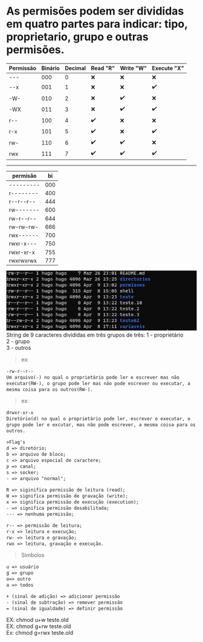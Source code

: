 <h1>As permisões podem ser divididas em quatro partes para indicar: tipo, proprietario, grupo e outras permisões.</h1>

| Permissão | Binário | Decimal | Read "R" | Write "W" | Execute "X" 
|--- |--- |--- |--- |--- |--- 
| --- | 000 | 0 | ❌ | ❌ | ❌ |
| --x | 001 | 1 | ❌ | ❌ | ✔️ |
| -W- | 010 | 2 | ❌ | ✔️ | ❌ |
| -WX | 011 | 3 | ❌ | ✔️ | ✔️ | 
| r-- | 100 | 4 | ✔️ | ❌ | ❌ |
| r-x | 101 | 5 | ✔️ | ❌ | ✔️ | 
| rw- | 110 | 6 | ✔️ | ✔️ | ❌ |
| rwx | 111 | 7 | ✔️ | ✔️ | ✔️ |

---

| permisão | bi |
| --- | ---
--------- |	000
r--------	| 400
r--r--r--	| 444
rw-------	| 600
rw-r--r--	| 644
rw-rw-rw-	| 666
rwx------	| 700
rwxr-x---	| 750
rwxr-xr-x	| 755
rwxrwxrwx	| 777


![terminal](../Screenshot.png)
String de 9 caracteres divididas em três grupos de três:
1 - proprietário <br>
2 - grupo  <br>
3 - outros  <br>
>ex:
```
-rw-r--r--
Um arquivo(-) no qual o proprietário pode ler e escrever mas não executar(RW-), o grupo pode ler mas não pode escrever ou executar, a mesma coisa para os outros(RW-).
```
>ex:
```
drwxr-xr-x
Diretório(d) no qual o proprietário pode ler, escrever e executar, o grupo pode ler e excutar, mas não pode escrever, a mesma coisa para os outros.
```

```
>Flag's
d => diretório;
b => arquivo de bloco; 
c => arquivo especial de caractere;
p => canal;
s => socker; 
- => arquivo "normal";
```

``` 
R => siginifica permissão de leitura (read); 
W => significa permissão de gravação (write); 
x => significa permissão de execução (execution); 
- => significa permissão desabilitada;
--- => nenhuma permissão; 
```
```
r-- => permissão de leitura; 
r-x => leitura e execução; 
rw- => leitura e gravação; 
rwx => leitura, gravação e execução.
```

>Símbolos
```
u => usuário
g => grupo
o=> outro
a => todos
```
```
+ (sinal de adição) => adicionar permissão
- (sinal de subtração) => remover permissão
= (sinal de igualdade) => definir permissão
```
EX: chmod u+w teste.old <br>
EX: chmod g+rw teste.old <br>
Ex: chmod g=rwx teste.old <Br>